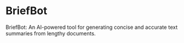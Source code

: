 # BriefBot
BriefBot: An AI-powered tool for generating concise and accurate text summaries from lengthy documents.
